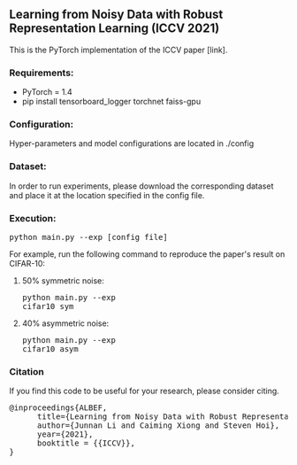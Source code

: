 ## Learning from Noisy Data with Robust Representation Learning (ICCV 2021)

This is the PyTorch implementation of the ICCV paper [link].

### Requirements:
* PyTorch = 1.4
* pip install tensorboard_logger torchnet faiss-gpu

### Configuration:

Hyper-parameters and model configurations are located in ./config

### Dataset:

In order to run experiments, please download the corresponding dataset and place it at the location specified in the config file. 

### Execution:
<pre>python main.py --exp [config_file]</pre> 

For example, run the following command to reproduce the paper's result on CIFAR-10:

1. 50% symmetric noise: <pre>python main.py --exp cifar10_sym</pre> 
2. 40% asymmetric noise: <pre>python main.py --exp cifar10_asym</pre> 


### Citation
If you find this code to be useful for your research, please consider citing.
<pre>
@inproceedings{ALBEF,
      title={Learning from Noisy Data with Robust Representation Learning}, 
      author={Junnan Li and Caiming Xiong and Steven Hoi},
      year={2021},
      booktitle = {{ICCV}},
}</pre>
